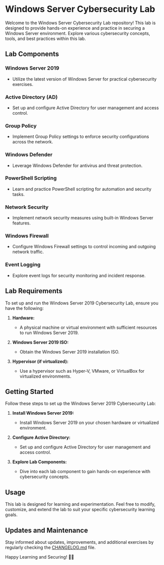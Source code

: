 # Windows Server Cybersecurity Lab

Welcome to the Windows Server Cybersecurity Lab repository! This lab is designed to provide hands-on experience and practice in securing a Windows Server environment. Explore various cybersecurity concepts, tools, and best practices within this lab.

## Lab Components

### Windows Server 2019

- Utilize the latest version of Windows Server for practical cybersecurity exercises.

### Active Directory (AD)

- Set up and configure Active Directory for user management and access control.

### Group Policy

- Implement Group Policy settings to enforce security configurations across the network.

### Windows Defender

- Leverage Windows Defender for antivirus and threat protection.

### PowerShell Scripting

- Learn and practice PowerShell scripting for automation and security tasks.

### Network Security

- Implement network security measures using built-in Windows Server features.

### Windows Firewall

- Configure Windows Firewall settings to control incoming and outgoing network traffic.

### Event Logging

- Explore event logs for security monitoring and incident response.

## Lab Requirements

To set up and run the Windows Server 2019 Cybersecurity Lab, ensure you have the following:

1. **Hardware:**
   - A physical machine or virtual environment with sufficient resources to run Windows Server 2019.

2. **Windows Server 2019 ISO:**
   - Obtain the Windows Server 2019 installation ISO.

3. **Hypervisor (if virtualized):**
   - Use a hypervisor such as Hyper-V, VMware, or VirtualBox for virtualized environments.

## Getting Started

Follow these steps to set up the Windows Server 2019 Cybersecurity Lab:

1. **Install Windows Server 2019:**
   - Install Windows Server 2019 on your chosen hardware or virtualized environment.

2. **Configure Active Directory:**
   - Set up and configure Active Directory for user management and access control.

3. **Explore Lab Components:**
   - Dive into each lab component to gain hands-on experience with cybersecurity concepts.

## Usage

This lab is designed for learning and experimentation. Feel free to modify, customize, and extend the lab to suit your specific cybersecurity learning goals.

## Updates and Maintenance

Stay informed about updates, improvements, and additional exercises by regularly checking the [CHANGELOG.md](CHANGELOG.md) file.


Happy Learning and Securing! 🚀🔐
